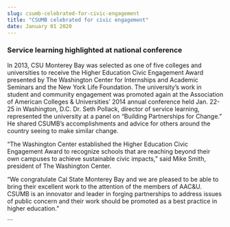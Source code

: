 ```yaml
---
slug: csumb-celebrated-for-civic-engagement
title: "CSUMB celebrated for civic engagement"
date: January 01 2020
---
```


  
<h3>Service learning highlighted at national conference</h3>
<p>
  In 2013, CSU Monterey Bay was selected as one of five colleges and
  universities to receive the Higher Education Civic Engagement Award presented
  by The Washington Center for Internships and Academic Seminars and the New
  York Life Foundation. The university’s work in student and community
  engagement was promoted again at the Association of American Colleges &amp;
  Universities’ 2014 annual conference held Jan. 22-25 in Washington, D.C. Dr.
  Seth Pollack, director of service learning, represented the university at a
  panel on “Building Partnerships for Change.” He shared CSUMB’s accomplishments
  and advice for others around the country seeing to make similar change.
</p>
<p>
  “The Washington Center established the Higher Education Civic Engagement Award
  to recognize schools that are reaching beyond their own campuses to achieve
  sustainable civic impacts,” said Mike Smith, president of The Washington
  Center.
</p>
<p>
  “We congratulate Cal State Monterey Bay and we are pleased to be able to bring
  their excellent work to the attention of the members of AAC&amp;U. CSUMB is an
  innovator and leader in forging partnerships to address issues of public
  concern and their work should be promoted as a best practice in higher
  education.”
</p>
```
